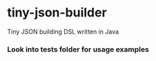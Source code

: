 # tiny-json-builder
Tiny JSON building DSL written in Java

### Look into tests folder for usage examples
